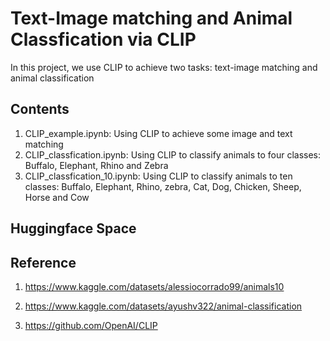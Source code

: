 # Text-Image matching and Animal Classfication via CLIP

In this project, we use CLIP to achieve two tasks: text-image matching and animal classification 

## Contents
1. CLIP_example.ipynb: Using CLIP to achieve some image and text matching
2. CLIP_classfication.ipynb: Using CLIP to classify animals to four classes: Buffalo, Elephant, Rhino and Zebra
3. CLIP_classfication_10.ipynb: Using CLIP to classify animals to ten classes: Buffalo, Elephant, Rhino, zebra, Cat, Dog, Chicken, Sheep, Horse and Cow

## Huggingface Space

## Reference

1. https://www.kaggle.com/datasets/alessiocorrado99/animals10

2. https://www.kaggle.com/datasets/ayushv322/animal-classification

3. https://github.com/OpenAI/CLIP
